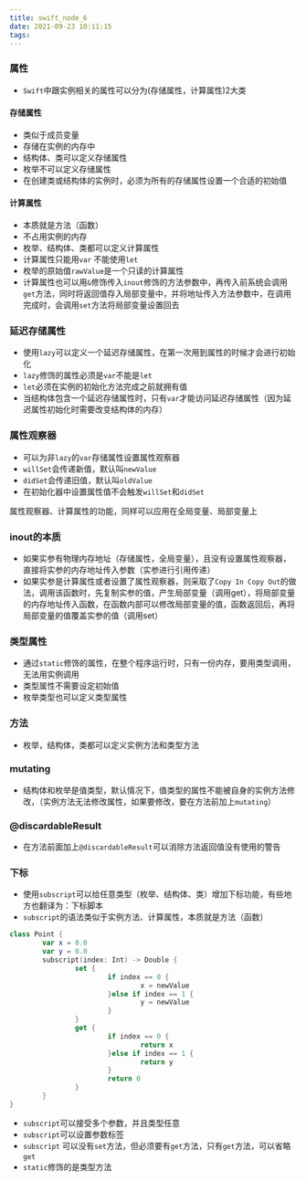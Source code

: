```yaml
---
title: swift_node_6
date: 2021-09-23 10:11:15
tags:
---
```


### 属性

* `Swift`中跟实例相关的属性可以分为(存储属性，计算属性)2大类



#### 存储属性

* 类似于成员变量
* 存储在实例的内存中
* 结构体、类可以定义存储属性
* 枚举不可以定义存储属性
* 在创建类或结构体的实例时，必须为所有的存储属性设置一个合适的初始值

#### 计算属性

* 本质就是方法（函数）
* 不占用实例的内存
* 枚举、结构体、类都可以定义计算属性 
* 计算属性只能用`var` 不能使用`let`
* 枚举的原始值`rawValue`是一个只读的计算属性
* 计算属性也可以用`&`修饰传入`inout`修饰的方法参数中，再传入前系统会调用`get`方法，同时将返回值存入局部变量中，并将地址传入方法参数中，在调用完成时，会调用`set`方法将局部变量设置回去

### 延迟存储属性

* 使用`lazy`可以定义一个延迟存储属性，在第一次用到属性的时候才会进行初始化
* `lazy`修饰的属性必须是`var`不能是`let`
* `let`必须在实例的初始化方法完成之前就拥有值
* 当结构体包含一个延迟存储属性时，只有`var`才能访问延迟存储属性（因为延迟属性初始化时需要改变结构体的内存）

### 属性观察器

* 可以为非`lazy`的`var`存储属性设置属性观察器
* `willSet`会传递新值，默认叫`newValue`
* `didSet`会传递旧值，默认叫`oldValue`
* 在初始化器中设置属性值不会触发`willSet`和`didSet`

属性观察器、计算属性的功能，同样可以应用在全局变量、局部变量上



### inout的本质

* 如果实参有物理内存地址（存储属性，全局变量），且没有设置属性观察器，直接将实参的内存地址传入参数（实参进行引用传递）
* 如果实参是计算属性或者设置了属性观察器，则采取了`Copy In Copy Out`的做法，调用该函数时，先复制实参的值，产生局部变量（调用get），将局部变量的内存地址传入函数，在函数内部可以修改局部变量的值，函数返回后，再将局部变量的值覆盖实参的值（调用set）

### 类型属性

* 通过`static`修饰的属性，在整个程序运行时，只有一份内存，要用类型调用，无法用实例调用
* 类型属性不需要设定初始值
* 枚举类型也可以定义类型属性

### 方法

* 枚举，结构体，类都可以定义实例方法和类型方法

### mutating

* 结构体和枚举是值类型，默认情况下，值类型的属性不能被自身的实例方法修改，（实例方法无法修改属性，如果要修改，要在方法前加上`mutating`）

### @discardableResult

* 在方法前面加上`@discardableResult`可以消除方法返回值没有使用的警告

### 下标

* 使用`subscript`可以给任意类型（枚举、结构体、类）增加下标功能，有些地方也翻译为：下标脚本
* `subscript`的语法类似于实例方法、计算属性，本质就是方法（函数）

```swift
class Point {
		var x = 0.0
		var y = 0.0
		subscript(index: Int) -> Double {
				set {
						if index == 0 {
								x = newValue
						}else if index == 1 {
								y = newValue
						}
				}
				get {
						if index == 0 {
								return x
						}else if index == 1 {
								return y
						}
						return 0
				}
		}
}
```

* `subscript`可以接受多个参数，并且类型任意
* `subscript`可以设置参数标签
* `subscript` 可以没有`set`方法，但必须要有`get`方法，只有`get`方法，可以省略`get`
* `static`修饰的是类型方法
